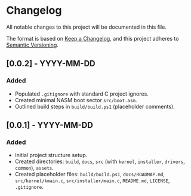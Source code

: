 # Changelog

All notable changes to this project will be documented in this file.

The format is based on [Keep a Changelog](https://keepachangelog.com/en/1.0.0/),
and this project adheres to [Semantic Versioning](https://semver.org/spec/v2.0.0.html).

## [0.0.2] - YYYY-MM-DD

### Added
- Populated `.gitignore` with standard C project ignores.
- Created minimal NASM boot sector `src/boot.asm`.
- Outlined build steps in `build/build.ps1` (placeholder comments).

## [0.0.1] - YYYY-MM-DD

### Added
- Initial project structure setup.
- Created directories: `build`, `docs`, `src` (with `kernel`, `installer`, `drivers`, `common`), `assets`.
- Created placeholder files: `build/build.ps1`, `docs/ROADMAP.md`, `src/kernel/kmain.c`, `src/installer/main.c`, `README.md`, `LICENSE`, `.gitignore`. 